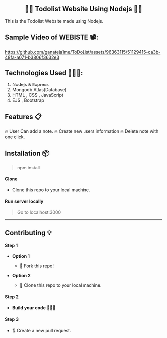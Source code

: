 <h2 align="center">✍🏽 Todolist Website Using Nodejs 👨‍💻</h2>

<p>This is the Todolist Website made using Nodejs.</p>

## Sample Video of WEBISTE  📽️:




https://github.com/ganateja1me/ToDoList/assets/96363115/51129415-ca3b-48fa-a071-b3806f3632e3




## Technologies Used 👨🏽‍💻:
1. Nodejs & Express
2. Mongodb Atlas(Database)
3. HTML , CSS , JavaScript
4. EJS , Bootstrap


## Features 📋
🔥 User Can add  a note.
🔥 Create new users information
🔥 Delete note with one click.



## Installation 📦

>npm install 

#### Clone

- Clone this repo to your local machine.

#### Run server locally

> Go to localhost:3000





----

## Contributing 💡


#### Step 1

- **Option 1**
    - 🍴 Fork this repo!

- **Option 2**
    - 👯 Clone this repo to your local machine.


#### Step 2

- **Build your code** 🔨🔨🔨

#### Step 3

- 🔃 Create a new pull request.
